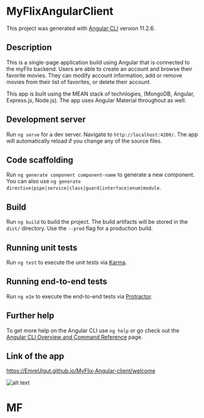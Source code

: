 # MyFlixAngularClient

This project was generated with [Angular CLI](https://github.com/angular/angular-cli) version 11.2.6.

## Description

This is a single-page application build using Angular that is connected to the myFlix backend. Users are able to create an account and browse their favorite movies. They can modify account information, add or remove movies from their list of favorites, or delete their account.

This app is built using the MEAN stack of technlogies, (MongoDB, Angular, Express.js, Node.js). The app uses Angular Material throughout as well.

## Development server

Run `ng serve` for a dev server. Navigate to `http://localhost:4200/`. The app will automatically reload if you change any of the source files.

## Code scaffolding

Run `ng generate component component-name` to generate a new component. You can also use `ng generate directive|pipe|service|class|guard|interface|enum|module`.

## Build

Run `ng build` to build the project. The build artifacts will be stored in the `dist/` directory. Use the `--prod` flag for a production build.

## Running unit tests

Run `ng test` to execute the unit tests via [Karma](https://karma-runner.github.io).

## Running end-to-end tests

Run `ng e2e` to execute the end-to-end tests via [Protractor](http://www.protractortest.org/).

## Further help

To get more help on the Angular CLI use `ng help` or go check out the [Angular CLI Overview and Command Reference](https://angular.io/cli) page.

## Link of the app

https://EmreUlgut.github.io/MyFlix-Angular-client/welcome

![alt text](https://github.com/EmreUlgut/MyFlix-Angular-client/blob/master/Screen%20Shot%202021-04-18%20at%2012.25.53%20AM.png)
# MF
